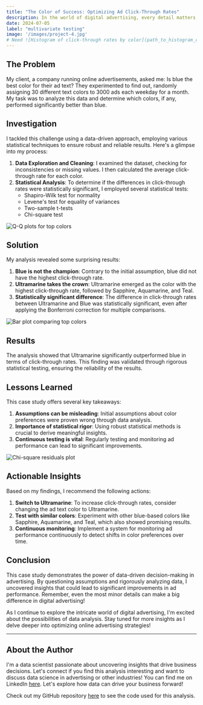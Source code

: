 ```yaml
---
title: "The Color of Success: Optimizing Ad Click-Through Rates"
description: In the world of digital advertising, every detail matters. Today, I'm diving into a fascinating case study that explores how something as simple as text color can significantly impact the success of online advertisements. Join me as I uncover insights that could revolutionize your advertising strategy.
date: 2024-07-05
label: "multivariate testing"
image: '/images/project-4.jpg'
# Need ![Histogram of click-through rates by color](path_to_histogram_of_avg_clicks.png)
---
```

## The Problem

My client, a company running online advertisements, asked me: Is blue the best color for their ad text? They experimented to find out, randomly assigning 30 different text colors to 3000 ads each weekday for a month. My task was to analyze this data and determine which colors, if any, performed significantly better than blue.

## Investigation

I tackled this challenge using a data-driven approach, employing various statistical techniques to ensure robust and reliable results. Here's a glimpse into my process:

1. **Data Exploration and Cleaning**: I examined the dataset, checking for inconsistencies or missing values. I then calculated the average click-through rate for each color.
2. **Statistical Analysis**: To determine if the differences in click-through rates were statistically significant, I employed several statistical tests:
   - Shapiro-Wilk test for normality
   - Levene's test for equality of variances
   - Two-sample t-tests
   - Chi-square test

![Q-Q plots for top colors](path_to_qq_plots.png)

## Solution

My analysis revealed some surprising results:

1. **Blue is not the champion**: Contrary to the initial assumption, blue did not have the highest click-through rate.
2. **Ultramarine takes the crown**: Ultramarine emerged as the color with the highest click-through rate, followed by Sapphire, Aquamarine, and Teal.
3. **Statistically significant difference**: The difference in click-through rates between Ultramarine and Blue was statistically significant, even after applying the Bonferroni correction for multiple comparisons.

![Bar plot comparing top colors](path_to_barplot_of_top_colors.png)

## Results

The analysis showed that Ultramarine significantly outperformed blue in terms of click-through rates. This finding was validated through rigorous statistical testing, ensuring the reliability of the results.

## Lessons Learned

This case study offers several key takeaways:

1. **Assumptions can be misleading**: Initial assumptions about color preferences were proven wrong through data analysis.
2. **Importance of statistical rigor**: Using robust statistical methods is crucial to derive meaningful insights.
3. **Continuous testing is vital**: Regularly testing and monitoring ad performance can lead to significant improvements.

![Chi-square residuals plot](path_to_chi_square_residuals.png)

## Actionable Insights

Based on my findings, I recommend the following actions:

1. **Switch to Ultramarine**: To increase click-through rates, consider changing the ad text color to Ultramarine.
2. **Test with similar colors**: Experiment with other blue-based colors like Sapphire, Aquamarine, and Teal, which also showed promising results.
3. **Continuous monitoring**: Implement a system for monitoring ad performance continuously to detect shifts in color preferences over time.

## Conclusion

This case study demonstrates the power of data-driven decision-making in advertising. By questioning assumptions and rigorously analyzing data, I uncovered insights that could lead to significant improvements in ad performance. Remember, even the most minor details can make a big difference in digital advertising!

As I continue to explore the intricate world of digital advertising, I'm excited about the possibilities of data analysis. Stay tuned for more insights as I delve deeper into optimizing online advertising strategies!

---

## About the Author

I'm a data scientist passionate about uncovering insights that drive business decisions. Let's connect if you find this analysis interesting and want to discuss data science in advertising or other industries! You can find me on LinkedIn [here](https://www.linkedin.com/in/graftoncook). Let's explore how data can drive your business forward!

Check out my GitHub repository [here](https://github.com/tacotuesday/assessing-ad-clicks) to see the code used for this analysis.